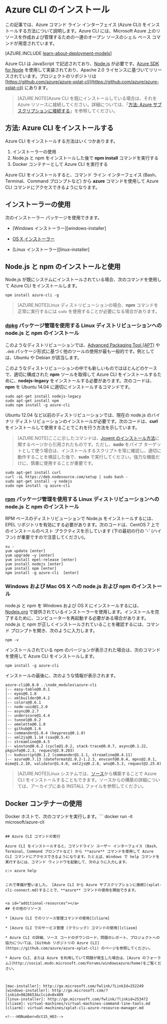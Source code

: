 <properties
	pageTitle="Azure コマンド ライン インターフェイスのインストール | Microsoft Azure"
	description="Mac、Linux、および Windows に Azure CLI をインストールして Azure サービスの利用を開始する"
	editor=""
	manager="timlt"
	documentationCenter=""
	authors="dlepow"
	services=""
	tags="azure-resource-manager,azure-service-management"/>

<tags
	ms.service="multiple"
	ms.workload="multiple"
	ms.tgt_pltfrm="command-line-interface"
	ms.devlang="na"
	ms.topic="article"
	ms.date="09/18/2015"
	ms.author="danlep"/>

# Azure CLI のインストール

この記事では、Azure コマンド ライン インターフェイス (Azure CLI) をインストールする方法について説明します。Azure CLI には、Microsoft Azure 上のリソースを作成および管理するための一連のオープン ソースのシェル ベース コマンドが用意されています。

[AZURE.INCLUDE [learn-about-deployment-models](../includes/learn-about-deployment-models-both-include.md)]


Azure CLI は JavaScript で記述されており、[Node.js](https://nodejs.org) が必要です。[Azure SDK for Node](https://github.com/azure/azure-sdk-for-node) を使用して実装されており、Apache 2.0 ライセンスに基づいてリリースされています。プロジェクトのリポジトリは [https://github.com/azure/azure-xplat-cli](https://github.com/azure/azure-xplat-cli) にあります。

> [AZURE.NOTE]Azure CLI を既にインストールしている場合は、それを Azure リソースに接続してください。詳細については、「[方法: Azure サブスクリプションに接続する](xplat-cli-connect.md#configure)」を参照してください。

<a id="install"></a>
## 方法: Azure CLI をインストールする

Azure CLI をインストールする方法はいくつかあります。

1. インストーラーの使用
2. Node.js と npm をインストールした後で **npm install** コマンドを実行する
3. Docker コンテナーとして Azure CLI を実行する

Azure CLI をインストールすると、コマンド ライン インターフェイス (Bash、Terminal、Command プロンプトなど) から **azure** コマンドを使用して Azure CLI コマンドにアクセスできるようになります。

## インストーラーの使用

次のインストーラー パッケージを使用できます。

* [Windows インストーラー][windows-installer]

* [OS X インストーラー](http://go.microsoft.com/fwlink/?LinkId=252249)

* [Linux インストーラー][linux-installer]


## Node.js と npm のインストールと使用

Node.js が既にシステムにインストールされている場合、次のコマンドを使用して Azure CLI をインストールします。

	npm install azure-cli -g

> [AZURE.NOTE]Linux ディストリビューションの場合、__npm__ コマンドを正常に実行するには `sudo` を使用することが必要になる場合があります。

### [dpkg](http://en.wikipedia.org/wiki/Dpkg) パッケージ管理を使用する Linux ディストリビューションへの node.js と npm のインストール
このようなディストリビューションでは、[Advanced Packaging Tool (APT)](http://en.wikipedia.org/wiki/Advanced_Packaging_Tool) や `.deb` パッケージ形式に基づく他のツールの使用が最も一般的です。例としては、Ubuntu や Debian が該当します。

このようなディストリビューションの中でも新しいものではほとんどのケースで、適切に構成された **npm** ツールを取得して Azure CLI をインストールするために、**nodejs-legacy** をインストールする必要があります。次のコードは、**npm** を Ubuntu 14.04 に適切にインストールするコマンドです。

	sudo apt-get install nodejs-legacy
	sudo apt-get install npm
	sudo npm install -g azure-cli

Ubuntu 12.04 など以前のディストリビューションでは、現在の node.js のバイナリ ディストリビューションのインストールが必要です。次のコードは、**curl** をインストールして使用することでこれを行う方法を示しています。

>[AZURE.NOTE]ここに示したコマンドは、[Joyent のインストール方法](https://github.com/joyent/node/wiki/installing-node.js-via-package-manager)に関するページから引用されたものです。ただし、**sudo** をパイプ ターゲットとして使う場合は、インストールするスクリプトを常に確認し、適切に動作することを検証した後で、**sudo** で実行してください。強力な機能だけに、慎重に使用することが重要です。

	sudo apt-get install curl
	curl -sL https://deb.nodesource.com/setup | sudo bash -
	sudo apt-get install -y nodejs
	sudo npm install -g azure-cli

### [rpm](http://en.wikipedia.org/wiki/RPM_Package_Manager) パッケージ管理を使用する Linux ディストリビューションへの node.js と npm のインストール

RPM ベースのディストリビューションで Node.js をインストールするには、EPEL リポジトリを有効にする必要があります。次のコードは、CentOS 7 上でのインストールのベスト プラクティスを示しています (下の最初の行の '-' (ハイフン) が重要ですので注意してください)。

	su -
	yum update [enter]
	yum upgrade –y [enter]
	yum install epel-release [enter]
	yum install nodejs [enter]
	yum install npm [enter]
	npm install -g azure-cli  [enter]

### Windows および Mac OS X への node.js および npm のインストール

node.js と npm を Windows および OS X にインストールするには、[Nodejs.org](https://nodejs.org/download/) で提供されているインストーラーを使用します。インストールを完了するために、コンピューターを再起動する必要がある場合があります。node.js と npm が正しくインストールされていることを確認するには、コマンド プロンプトを開き、次のように入力します。

	npm -v

インストールされている npm のバージョンが表示された場合は、次のコマンドを使用して Azure CLI をインストールします。

	npm install -g azure-cli

インストールの最後に、次のような情報が表示されます。

	azure-cli@0.8.0 ..\node_modules\azure-cli
	|-- easy-table@0.0.1
	|-- eyes@0.1.8
	|-- xmlbuilder@0.4.2
	|-- colors@0.6.1
	|-- node-uuid@1.2.0
	|-- async@0.2.7
	|-- underscore@1.4.4
	|-- tunnel@0.0.2
	|-- omelette@0.1.0
	|-- github@0.1.6
	|-- commander@1.0.4 (keypress@0.1.0)
	|-- xml2js@0.1.14 (sax@0.5.4)
	|-- streamline@0.4.5
	|-- winston@0.6.2 (cycle@1.0.2, stack-trace@0.0.7, async@0.1.22, pkginfo@0.2.3, request@2.9.203)
	|-- kuduscript@0.1.2 (commander@1.1.1, streamline@0.4.11)
	|-- azure@0.7.13 (dateformat@1.0.2-1.2.3, envconf@0.0.4, mpns@2.0.1, mime@1.2.10, validator@1.4.0, xml2js@0.2.8, wns@0.5.3, request@2.25.0)

>[AZURE.NOTE]Linux システムでは、[ソース](http://go.microsoft.com/fwlink/?linkid=253472)から構築することで Azure CLI をインストールすることもできます。ソースからの構築の詳細については、アーカイブにある INSTALL ファイルを参照してください。

## Docker コンテナーの使用

Docker ホストで、次のコマンドを実行します。```
	docker run -it microsoft/azure-cli
```

## Azure CLI コマンドの実行

Azure CLI をインストールすると、コマンドライン ユーザー インターフェイス (Bash、Terminal、Command プロンプトなど) から **azure** コマンドを使用して Azure CLI コマンドにアクセスできるようになります。たとえば、Windows で help コマンドを実行するには、コマンド ウィンドウを起動して、次のように入力します。

```
	c:> azure help
```

これで準備が整いました。 [Azure CLI から Azure サブスクリプションに接続](xplat-cli-connect.md)することで、**azure** コマンドの使用を開始できます。


<a id="additional-resources"></a>
## その他のリソース

* [Azure CLI でのリソース管理コマンドの使用][cliarm]

* [Azure CLI でのサービス管理 (クラシック) コマンドの使用][cliasm]

* Azure CLI の詳細、ソース コードのダウンロード、問題のレポート、プロジェクトへの協力については、[GitHub リポジトリの Azure CLI](https://github.com/azure/azure-xplat-cli) のページを参照してください。

* Azure CLI、または Azure を利用していて問題が発生した場合は、[Azure のフォーラム](http://social.msdn.microsoft.com/Forums/windowsazure/home)をご覧ください。



[mac-installer]: http://go.microsoft.com/fwlink/?LinkId=252249
[windows-installer]: http://go.microsoft.com/?linkid=9828653&clcid=0x409
[linux-installer]: http://go.microsoft.com/fwlink/?linkid=253472
[cliasm]: virtual-machines/virtual-machines-command-line-tools.md
[cliarm]: virtual-machines/xplat-cli-azure-resource-manager.md

<!---HONumber=Oct15_HO3-->